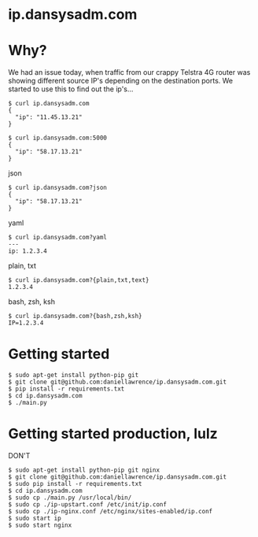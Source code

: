 ip.dansysadm.com
================

Why?
====

We had an issue today, when traffic from our crappy Telstra 4G router was showing different source IP's depending on the destination ports.
We started to use this to find out the ip's...

    $ curl ip.dansysadm.com
	{
	  "ip": "11.45.13.21"
	}

	$ curl ip.dansysadm.com:5000
	{
	  "ip": "58.17.13.21"
	}

json

	$ curl ip.dansysadm.com?json
	{
	  "ip": "58.17.13.21"
	}
	
yaml

	$ curl ip.dansysadm.com?yaml
	---
	ip: 1.2.3.4
	
plain, txt

	$ curl ip.dansysadm.com?{plain,txt,text}
	1.2.3.4
	
bash, zsh, ksh

	$ curl ip.dansysadm.com?{bash,zsh,ksh}
	IP=1.2.3.4


Getting started
===============

    $ sudo apt-get install python-pip git
	$ git clone git@github.com:daniellawrence/ip.dansysadm.com.git
	$ pip install -r requirements.txt
	$ cd ip.dansysadm.com
	$ ./main.py


Getting started production, lulz
=================================

DON'T

    $ sudo apt-get install python-pip git nginx
	$ git clone git@github.com:daniellawrence/ip.dansysadm.com.git
	$ sudo pip install -r requirements.txt
	$ cd ip.dansysadm.com
	$ sudo cp ./main.py /usr/local/bin/
	$ sudo cp ./ip-upstart.conf /etc/init/ip.conf
	$ sudo cp ./ip-nginx.conf /etc/nginx/sites-enabled/ip.conf
	$ sudo start ip
	$ sudo start nginx
